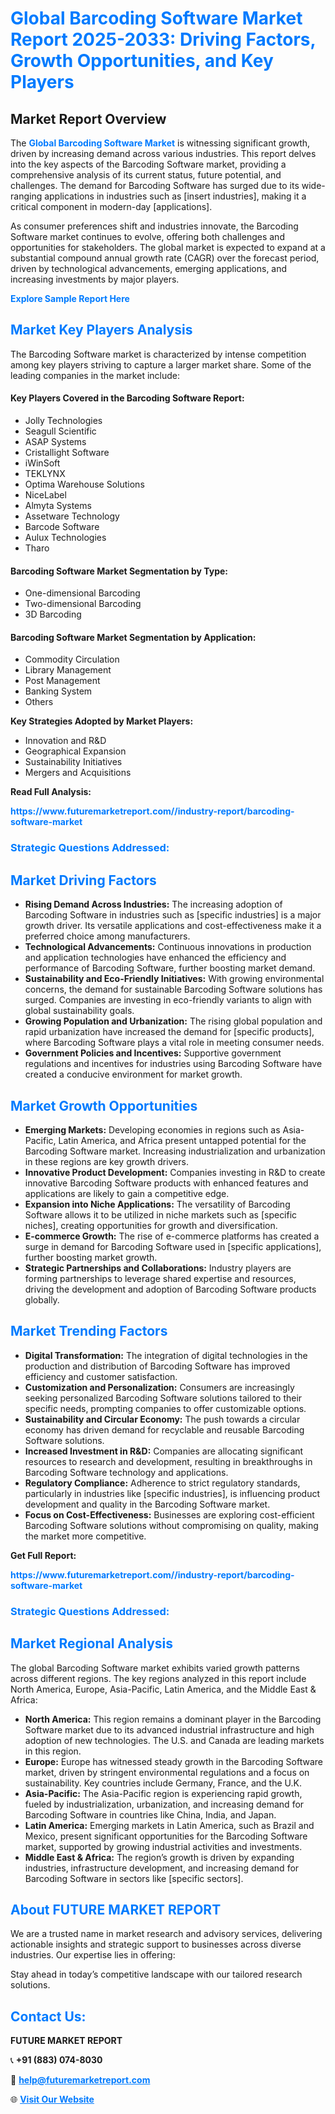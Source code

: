 <h1 style="color: #007BFF;">Global Barcoding Software Market Report 2025-2033: Driving Factors, Growth Opportunities, and Key Players</h1>

<section id="overview">
<h2>Market Report Overview</h2>
<p>The <a href="https://www.futuremarketreport.com//industry-report/barcoding-software-market" style="color: #007BFF; text-decoration: none;"><strong>Global Barcoding Software Market</strong></a> is witnessing significant growth, driven by increasing demand across various industries. This report delves into the key aspects of the Barcoding Software market, providing a comprehensive analysis of its current status, future potential, and challenges. The demand for Barcoding Software has surged due to its wide-ranging applications in industries such as [insert industries], making it a critical component in modern-day [applications].</p>
<p>As consumer preferences shift and industries innovate, the Barcoding Software market continues to evolve, offering both challenges and opportunities for stakeholders. The global market is expected to expand at a substantial compound annual growth rate (CAGR) over the forecast period, driven by technological advancements, emerging applications, and increasing investments by major players.</p>
</section>

<section id="overview">
<p><a href="https://www.futuremarketreport.com//request-sample/reportId=58699" style="color: #007BFF; text-decoration: none;"><strong>Explore Sample Report Here</strong></a></p>
</section>

<section id="key-players">
<h2 style="color: #007BFF;">Market Key Players Analysis</h2>
<p>The Barcoding Software market is characterized by intense competition among key players striving to capture a larger market share. Some of the leading companies in the market include:</p>
<h4>Key Players Covered in the Barcoding Software Report:</h4>
<ul><li>Jolly Technologies</li><li>Seagull Scientific</li><li>ASAP Systems</li><li>Cristallight Software</li><li>iWinSoft</li><li>TEKLYNX</li><li>Optima Warehouse Solutions</li><li>NiceLabel</li><li>Almyta Systems</li><li>Assetware Technology</li><li>Barcode Software</li><li>Aulux Technologies</li><li>Tharo</li></ul>
<h4>Barcoding Software Market Segmentation by Type:</h4>
<ul><li>One-dimensional Barcoding</li><li>Two-dimensional Barcoding</li><li>3D Barcoding</li></ul>

<h4>Barcoding Software Market Segmentation by Application:</h4>
<ul><li>Commodity Circulation</li><li>Library Management</li><li>Post Management</li><li>Banking System</li><li>Others</li></ul>
<p><strong>Key Strategies Adopted by Market Players:</strong></p>
<ul>
<li>Innovation and R&D</li>
<li>Geographical Expansion</li>
<li>Sustainability Initiatives</li>
<li>Mergers and Acquisitions</li>
</ul>
</section>

<section>
<p><strong>Read Full Analysis: </strong></p><a href="https://www.futuremarketreport.com//industry-report/barcoding-software-market" style="color: #007BFF; text-decoration: none;"><strong>https://www.futuremarketreport.com//industry-report/barcoding-software-market</strong></a>
<h3 style="color: #007BFF;">Strategic Questions Addressed:</h3>
</section>

<section id="driving-factors">
<h2 style="color: #007BFF;">Market Driving Factors</h2>
<ul>
<li><strong>Rising Demand Across Industries:</strong> The increasing adoption of Barcoding Software in industries such as [specific industries] is a major growth driver. Its versatile applications and cost-effectiveness make it a preferred choice among manufacturers.</li>
<li><strong>Technological Advancements:</strong> Continuous innovations in production and application technologies have enhanced the efficiency and performance of Barcoding Software, further boosting market demand.</li>
<li><strong>Sustainability and Eco-Friendly Initiatives:</strong> With growing environmental concerns, the demand for sustainable Barcoding Software solutions has surged. Companies are investing in eco-friendly variants to align with global sustainability goals.</li>
<li><strong>Growing Population and Urbanization:</strong> The rising global population and rapid urbanization have increased the demand for [specific products], where Barcoding Software plays a vital role in meeting consumer needs.</li>
<li><strong>Government Policies and Incentives:</strong> Supportive government regulations and incentives for industries using Barcoding Software have created a conducive environment for market growth.</li>
</ul>
</section>

<section id="growth-opportunities">
<h2 style="color: #007BFF;">Market Growth Opportunities</h2>
<ul>
<li><strong>Emerging Markets:</strong> Developing economies in regions such as Asia-Pacific, Latin America, and Africa present untapped potential for the Barcoding Software market. Increasing industrialization and urbanization in these regions are key growth drivers.</li>
<li><strong>Innovative Product Development:</strong> Companies investing in R&D to create innovative Barcoding Software products with enhanced features and applications are likely to gain a competitive edge.</li>
<li><strong>Expansion into Niche Applications:</strong> The versatility of Barcoding Software allows it to be utilized in niche markets such as [specific niches], creating opportunities for growth and diversification.</li>
<li><strong>E-commerce Growth:</strong> The rise of e-commerce platforms has created a surge in demand for Barcoding Software used in [specific applications], further boosting market growth.</li>
<li><strong>Strategic Partnerships and Collaborations:</strong> Industry players are forming partnerships to leverage shared expertise and resources, driving the development and adoption of Barcoding Software products globally.</li>
</ul>
</section>

<section id="trending-factors">
<h2 style="color: #007BFF;">Market Trending Factors</h2>
<ul>
<li><strong>Digital Transformation:</strong> The integration of digital technologies in the production and distribution of Barcoding Software has improved efficiency and customer satisfaction.</li>
<li><strong>Customization and Personalization:</strong> Consumers are increasingly seeking personalized Barcoding Software solutions tailored to their specific needs, prompting companies to offer customizable options.</li>
<li><strong>Sustainability and Circular Economy:</strong> The push towards a circular economy has driven demand for recyclable and reusable Barcoding Software solutions.</li>
<li><strong>Increased Investment in R&D:</strong> Companies are allocating significant resources to research and development, resulting in breakthroughs in Barcoding Software technology and applications.</li>
<li><strong>Regulatory Compliance:</strong> Adherence to strict regulatory standards, particularly in industries like [specific industries], is influencing product development and quality in the Barcoding Software market.</li>
<li><strong>Focus on Cost-Effectiveness:</strong> Businesses are exploring cost-efficient Barcoding Software solutions without compromising on quality, making the market more competitive.</li>
</ul>
</section>

<section>
<p><strong>Get Full Report: </strong></p><a href="https://www.futuremarketreport.com//industry-report/barcoding-software-market" style="color: #007BFF; text-decoration: none;"><strong>https://www.futuremarketreport.com//industry-report/barcoding-software-market</strong></a>
<h3 style="color: #007BFF;">Strategic Questions Addressed:</h3>
</section>


<section id="regional-analysis">
<h2 style="color: #007BFF;">Market Regional Analysis</h2>
<p>The global Barcoding Software market exhibits varied growth patterns across different regions. The key regions analyzed in this report include North America, Europe, Asia-Pacific, Latin America, and the Middle East & Africa:</p>
<ul>
<li><strong>North America:</strong> This region remains a dominant player in the Barcoding Software market due to its advanced industrial infrastructure and high adoption of new technologies. The U.S. and Canada are leading markets in this region.</li>
<li><strong>Europe:</strong> Europe has witnessed steady growth in the Barcoding Software market, driven by stringent environmental regulations and a focus on sustainability. Key countries include Germany, France, and the U.K.</li>
<li><strong>Asia-Pacific:</strong> The Asia-Pacific region is experiencing rapid growth, fueled by industrialization, urbanization, and increasing demand for Barcoding Software in countries like China, India, and Japan.</li>
<li><strong>Latin America:</strong> Emerging markets in Latin America, such as Brazil and Mexico, present significant opportunities for the Barcoding Software market, supported by growing industrial activities and investments.</li>
<li><strong>Middle East & Africa:</strong> The region’s growth is driven by expanding industries, infrastructure development, and increasing demand for Barcoding Software in sectors like [specific sectors].</li>
</ul>
</section>

<footer>
<h2 style="color: #007BFF;">About FUTURE MARKET REPORT</h2>
<p>We are a trusted name in market research and advisory services, delivering actionable insights and strategic support to businesses across diverse industries. Our expertise lies in offering:</p>

<p>Stay ahead in today’s competitive landscape with our tailored research solutions.</p>

<h2 style="color: #007BFF;">Contact Us:</h2>
<p><strong>FUTURE MARKET REPORT</strong></p>
<p>📞 <strong>+91 (883) 074-8030</strong></p>
<p>📧 <strong><a href="mailto:help@futuremarketreport.com" style="color: #007BFF;">help@futuremarketreport.com</a></strong></p>
<p>🌐 <strong><a href="https://www.futuremarketreport.com/" style="color: #007BFF;">Visit Our Website</a></strong></p>
</footer>